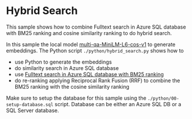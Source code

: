 # Hybrid Search 

This sample shows how to combine Fulltext search in Azure SQL database with BM25 ranking and cosine similarity ranking to do hybrid search.

In this sample the local model [multi-qa-MiniLM-L6-cos-v1](https://huggingface.co/sentence-transformers/multi-qa-MiniLM-L6-cos-v1) to generate embeddings. The Python script `./python/hybrid_search.py` shows how to 

- use Python to generate the embeddings 
- do similarity search in Azure SQL database
- use [Fulltext search in Azure SQL database with BM25 ranking](https://learn.microsoft.com/en-us/sql/relational-databases/search/limit-search-results-with-rank?view=sql-server-ver16#ranking-of-freetexttable)
- do re-ranking applying Reciprocal Rank Fusion (RRF) to combine the BM25 ranking with the cosine similarity ranking

Make sure to setup the database for this sample using the `./python/00-setup-database.sql` script. Database can be either an Azure SQL DB or a SQL Server database.